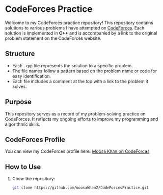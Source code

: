 # CodeForces Practice

Welcome to my CodeForces practice repository! This repository contains solutions to various problems I have attempted on [CodeForces](https://codeforces.com). Each solution is implemented in **C++** and is accompanied by a link to the original problem statement on the CodeForces website.

## Structure

- Each `.cpp` file represents the solution to a specific problem.
- The file names follow a pattern based on the problem name or code for easy identification.
- Each file includes a comment at the top with a link to the problem it solves.

## Purpose

This repository serves as a record of my problem-solving practice on CodeForces. It reflects my ongoing efforts to improve my programming and algorithmic skills.

## CodeForces Profile

You can view my CodeForces profile here: [Moosa Khan on CodeForces](https://codeforces.com/profile/moosakhan)

## How to Use

1. Clone the repository:
   ```bash
   git clone https://github.com/moosakhan2/CodeForcesPractice.git
   ```
